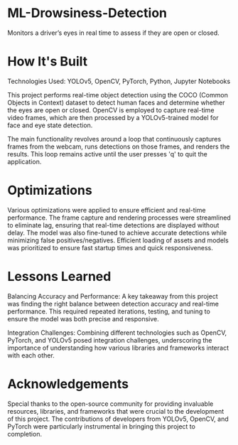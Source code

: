 # ML-Drowsiness-Detection
Monitors a driver’s eyes in real time to assess if they are open or closed.

# How It's Built
Technologies Used: YOLOv5, OpenCV, PyTorch, Python, Jupyter Notebooks

This project performs real-time object detection using the COCO (Common Objects in Context) dataset to detect human faces and determine whether the eyes are open or closed. OpenCV is employed to capture real-time video frames, which are then processed by a YOLOv5-trained model for face and eye state detection.

The main functionality revolves around a loop that continuously captures frames from the webcam, runs detections on those frames, and renders the results. This loop remains active until the user presses 'q' to quit the application.

# Optimizations
Various optimizations were applied to ensure efficient and real-time performance. The frame capture and rendering processes were streamlined to eliminate lag, ensuring that real-time detections are displayed without delay. The model was also fine-tuned to achieve accurate detections while minimizing false positives/negatives. Efficient loading of assets and models was prioritized to ensure fast startup times and quick responsiveness.

# Lessons Learned
Balancing Accuracy and Performance: A key takeaway from this project was finding the right balance between detection accuracy and real-time performance. This required repeated iterations, testing, and tuning to ensure the model was both precise and responsive.

Integration Challenges: Combining different technologies such as OpenCV, PyTorch, and YOLOv5 posed integration challenges, underscoring the importance of understanding how various libraries and frameworks interact with each other.

# Acknowledgements
Special thanks to the open-source community for providing invaluable resources, libraries, and frameworks that were crucial to the development of this project. The contributions of developers from YOLOv5, OpenCV, and PyTorch were particularly instrumental in bringing this project to completion.
